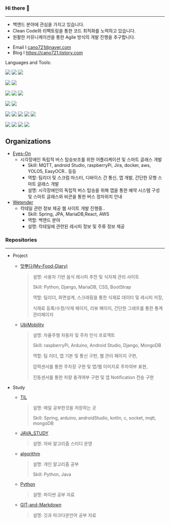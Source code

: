 ### Hi there 👋

---

* 백앤드 분야에 관심을 가지고 있습니다.
* Clean Code와 리팩토링을 통한 코드 최적화를 노력하고 있습니다. 
* 원활한 커뮤니케이션을 통한 Agile 방식의 개발 진행을 추구합니다.



- Email I [cano721@naver.com](mailto:cano721@naver.com)
- Blog I https://cano721.tistory.com




Languages and Tools:

<img src="https://img.shields.io/badge/JAVA-007396?style=for-the-badge&logo=java&logoColor=white"> <img src="https://img.shields.io/badge/python-3776AB?style=for-the-badge&logo=python&logoColor=white"> <img src="https://img.shields.io/badge/C-174EA6?style=for-the-badge&logo=c&logoColor=white">

<img src="https://img.shields.io/badge/mysql-4479A1?style=for-the-badge&logo=mysql&logoColor=white"> <img src="https://img.shields.io/badge/mariaDB-003545?style=for-the-badge&logo=mariaDB&logoColor=white"> 

<img src="https://img.shields.io/badge/Spring-6DB33F?style=for-the-badge&logo=Spring&logoColor=white"> <img src="https://img.shields.io/badge/django-2F8D46?style=for-the-badge&logo=django&logoColor=white"> <img src="https://img.shields.io/badge/flask-0B556A?style=for-the-badge&logo=flask&logoColor=white">

<img src="https://img.shields.io/badge/raspberryPi-A22846?style=for-the-badge&logo=raspberryPi&logoColor=white"> <img src="https://img.shields.io/badge/arduino-00979D?style=for-the-badge&logo=arduino&logoColor=white">

<img src="https://img.shields.io/badge/github-181717?style=for-the-badge&logo=github&logoColor=white"> <img src="https://img.shields.io/badge/git-F05032?style=for-the-badge&logo=git&logoColor=white"> <img src="https://img.shields.io/badge/jira-EE672F?style=for-the-badge&logo=jira&logoColor=blue"> <img src="https://img.shields.io/badge/notion-FAA918?style=for-the-badge&logo=notion&logoColor=white"> <img src="https://img.shields.io/badge/slack-783CBD?style=for-the-badge&logo=slack">

<img src="https://img.shields.io/badge/html-E34F26?style=for-the-badge&logo=html5&logoColor=white"> <img src="https://img.shields.io/badge/css-1572B6?style=for-the-badge&logo=css3&logoColor=white"> <img src="https://img.shields.io/badge/bootstrap-7952B3?style=for-the-badge&logo=bootstrap&logoColor=white"> <img src="https://img.shields.io/badge/androidStudio-88CE02?style=for-the-badge&logo=androidStudio&logoColor=white">



## Organizations

* [Eyes-On](https://github.com/Eyes-On)
  * 시각장애인 독립적 버스 탑승보조를 위한 어플리케이션 및 스마트 글래스 개발
    * Skill: MQTT, android Studio, raspberryPi, Jira, docker, aws, YOLO5, EasyOCR.. 등등
    * 역할: 팀리더 및 스크럼 마스터,  디바이스 간 통신, 앱 개발, 간단한 모형 스마트 글래스 개발
    * 설명: 시각장애인의 독립적 버스 탑승을 위해 앱을 통한 예약 시스템 구성 및 스마트 글래스와 비콘을 통한 버스 정차위치 안내
* [Wetender](https://github.com/we-tender)
  * 칵테일 관련 정보 제공 웹 사이트 개발 진행중..
    * Skill: Spring, JPA, MariaDB,React, AWS
    * 역할: 백앤드 분야
    * 설명: 칵테일에 관련된 레시피 정보 및 주류 정보 제공



### Repositories

---

* Project

  * [맛뿌다(My-Food-Diary)](https://github.com/cano721/my-food-diary)

    >설명: 사용자 기반 음식 레시피 추천 및 식자재 관리 사이트
    >
    >Skill: Python, Django, MariaDB, CSS, BootStrap
    >
    >역할: 팀리더, 화면설계, 스크래핑을 통한 식재료 데이터 및 레시피 저장,
    >
    >식재료 등록/수정/삭제 페이지, 리뷰 페이지, 간단한 그래프를 통한 통계 관리페이지

  * [UbiMobility](https://github.com/cano721/UbiMobility)

    >설명: 자율주행 자동차 및 주차 인식 프로젝트
    >
    >Skill: raspberryPi, Arduino, Android Studio, Django, MongoDB
    >
    >역할: 팀 리더, 앱 기본 및 통신 구현, 웹 관리 페이지 구현,
    >
    >압력센서를 통한 주차장 구현 및 앱/웹 이미지로 주차여부 표현,
    >
    >진동센서를 통한 차량 충격여부 구현 및 앱 Notification 전송 구현

* Study

  * [TIL](https://github.com/cano721/TIL)

    >설명: 매일 공부한것을 저장하는 곳
    >
    >Skill: Spring, arduino, androidStudio, kotlin, c, socket, mqtt, mongoDB

  * [JAVA_STUDY](https://github.com/cano721/JAVA_STUDY)

    >설명: 자바 알고리즘 스터디 운영

  * [algorithm](https://github.com/cano721/algorithm)

    >설명: 개인 알고리즘 공부
    >
    >Skill: Python, Java

  * [Python](https://github.com/cano721/Python)

    >설명: 파이썬 공부 자료

  * [GIT-and-Markdown](https://github.com/cano721/Git-and-Markdown)

    >설명: 깃과 마크다운언어 공부 자료

